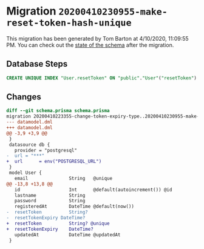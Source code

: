 # Migration `20200410230955-make-reset-token-hash-unique`

This migration has been generated by Tom Barton at 4/10/2020, 11:09:55 PM.
You can check out the [state of the schema](./schema.prisma) after the migration.

## Database Steps

```sql
CREATE UNIQUE INDEX "User.resetToken" ON "public"."User"("resetToken")
```

## Changes

```diff
diff --git schema.prisma schema.prisma
migration 20200410223355-change-token-expiry-type..20200410230955-make-reset-token-hash-unique
--- datamodel.dml
+++ datamodel.dml
@@ -3,9 +3,9 @@
 }
 datasource db {
   provider = "postgresql"
-  url = "***"
+  url      = env("POSTGRESQL_URL")
 }
 model User {
   email               String   @unique
@@ -13,8 +13,8 @@
   id                  Int      @default(autoincrement()) @id
   lastname            String
   password            String
   registeredAt        DateTime @default(now())
-  resetToken          String?
-  resetTokenExpiry DateTime?
+  resetToken          String? @unique
+  resetTokenExpiry    DateTime?
   updatedAt           DateTime @updatedAt
 }
```


